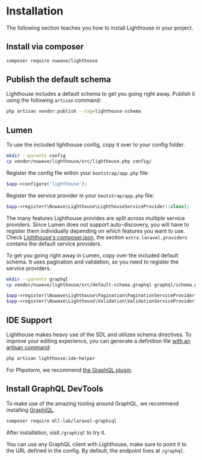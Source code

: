 # Installation

The following section teaches you how to install Lighthouse in your project.

## Install via composer

```bash
composer require nuwave/lighthouse
```

## Publish the default schema

Lighthouse includes a default schema to get you going right away. Publish
it using the following `artisan` command:

```bash
php artisan vendor:publish --tag=lighthouse-schema
```

## Lumen

To use the included lighthouse config, copy it over to your config folder.

```bash
mkdir --parents config
cp vendor/nuwave/lighthouse/src/lighthouse.php config/
```

Register the config file within your `bootstrap/app.php` file:

```php
$app->configure('lighthouse');
```

Register the service provider in your `bootstrap/app.php` file:

```php
$app->register(\Nuwave\Lighthouse\LighthouseServiceProvider::class);
```

The many features Lighthouse provides are split across multiple service providers.
Since Lumen does not support auto-discovery, you will have to register them individually
depending on which features you want to use. Check [Lighthouse's composer.json](https://github.com/nuwave/lighthouse/blob/master/composer.json),
the section `extra.laravel.providers` contains the default service providers.

To get you going right away in Lumen, copy over the included default schema.
It uses pagination and validation, so you need to register the service providers.

```bash
mkdir --parents graphql
cp vendor/nuwave/lighthouse/src/default-schema.graphql graphql/schema.graphql
```

```php
$app->register(\Nuwave\Lighthouse\Pagination\PaginationServiceProvider::class);
$app->register(\Nuwave\Lighthouse\Validation\ValidationServiceProvider::class);
```

## IDE Support

Lighthouse makes heavy use of the SDL and utilizes schema directives.
To improve your editing experience, you can generate a definition file
[with an artisan command](../api-reference/commands.md#ide-helper):

```bash
php artisan lighthouse:ide-helper
```

For Phpstorm, we recommend [the GraphQL plugin](https://plugins.jetbrains.com/plugin/8097-graphql).

## Install GraphQL DevTools

To make use of the amazing tooling around GraphQL, we recommend
installing [GraphiQL](https://github.com/mll-lab/laravel-graphiql).

```bash
composer require mll-lab/laravel-graphiql
```

After installation, visit `/graphiql` to try it.

You can use any GraphQL client with Lighthouse, make sure to point it to the URL defined in
the config. By default, the endpoint lives at `/graphql`.
